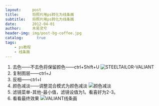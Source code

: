```yaml
---
layout:     post
title:      将照片用ps转化为线条画
subtitle:   将照片用ps转化为线条画
date:       2012-04-01
author:     木易灵兮
header-img: img/post-bg-coffee.jpg
catalog: 	  true
tags:
    - ps教程
    - 线条画
---
```


1. 去色——不去色将保留颜色——ctrl+Shift+U
![](https://justcn.cn/images/posts/2012/STEELTAILOR-VALIANT.jpg "STEELTAILOR-VALIANT")
2. 复制图层——ctrl+J
3. 反相——ctrl+I
4. 颜色减淡——调整混合模式为颜色减淡
![](https://justcn.cn/images/posts/2012/颜色减淡.jpg "颜色减淡")
5. 滤镜菜单-其他-最小值，滤镜设值为1。看喜好为2-3。
6. 看看最终效果
![](https://justcn.cn/images/posts/2012/VALIANT线条画.jpg "VALIANT线条画")
